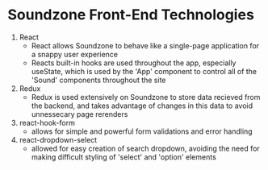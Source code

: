 # Soundzone Front-End Technologies
1. React
    - React allows Soundzone to behave like a single-page application for a snappy user experience
    - Reacts built-in hooks are used throughout the app, especially useState, which is used by the 'App' component to control all of the 'Sound' components throughout the site
2. Redux
    - Redux is used extensively on Soundzone to store data recieved from the backend, and takes advantage of changes in this data to avoid unnessecary page rerenders
3. react-hook-form
    - allows for simple and powerful form validations and error handling
4. react-dropdown-select
    - allowed for easy creation of search dropdown, avoiding the need for making difficult styling of 'select' and 'option' elements
